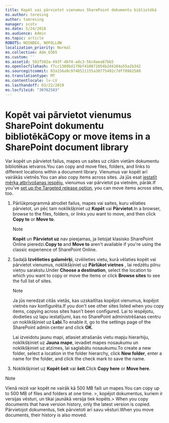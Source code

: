 ```yaml
---
title: Kopēt vai pārvietot vienumus SharePoint dokumentu bibliotēkā
ms.author: toresing
author: tomresing
manager: scotv
ms.date: 5/24/2018
ms.audience: Admin
ms.topic: article
ROBOTS: NOINDEX, NOFOLLOW
localization_priority: Normal
ms.collection: Adm_O365
ms.custom: ''
ms.assetid: 592f502a-493f-4bf4-adc3-5bc8aea87bb5
ms.openlocfilehash: f7cc1369bd179bf410871054b2d4184a55a2b342
ms.sourcegitcommit: 03a156a9c9740521155a30775492c7dff0982588
ms.translationtype: MT
ms.contentlocale: lv-LV
ms.lasthandoff: 03/22/2019
ms.locfileid: "30762503"
---
```

# <a name="copy-or-move-items-in-a-sharepoint-document-library"></a><span data-ttu-id="9c2bc-102">Kopēt vai pārvietot vienumus SharePoint dokumentu bibliotēkā</span><span class="sxs-lookup"><span data-stu-id="9c2bc-102">Copy or move items in a SharePoint document library</span></span>

<span data-ttu-id="9c2bc-103">Var kopēt un pārvietot failus, mapes un saites uz citām vietām dokumentu bibliotēkas ietvaros.</span><span class="sxs-lookup"><span data-stu-id="9c2bc-103">You can copy and move files, folders, and links to different locations within a document library.</span></span> <span data-ttu-id="9c2bc-104">Vienumus var kopēt arī vairākās vietnēs.</span><span class="sxs-lookup"><span data-stu-id="9c2bc-104">You can also copy items across sites.</span></span> <span data-ttu-id="9c2bc-105">Ja jūs esat [iestatīt mērķa atbrīvošanas iespēju](https://go.microsoft.com/fwlink/?linkid=622980), vienumus var pārvietot pa vietnēm, pārāk.</span><span class="sxs-lookup"><span data-stu-id="9c2bc-105">If you've [set up the Targeted release option](https://go.microsoft.com/fwlink/?linkid=622980), you can move items across sites, too.</span></span>
  
1. <span data-ttu-id="9c2bc-106">Pārlūkprogrammā atrodiet failus, mapes vai saites, kuru vēlaties pārvietot, un pēc tam noklikšķiniet uz **Kopēt** vai **Pārvietot**.</span><span class="sxs-lookup"><span data-stu-id="9c2bc-106">In a browser, browse to the files, folders, or links you want to move, and then click **Copy to** or **Move to**.</span></span>
    
    > [!NOTE]
    > <span data-ttu-id="9c2bc-107">**Kopēt** un **Pārvietot uz** nav pieejamas, ja lietojat klasisko SharePoint Online pieredzi.</span><span class="sxs-lookup"><span data-stu-id="9c2bc-107">**Copy to** and **Move to** aren't available if you're using the classic experience of SharePoint Online.</span></span> 
  
2. <span data-ttu-id="9c2bc-108">Sadaļā **Izvēlieties galamērķi**, izvēlieties vietu, kurā vēlaties kopēt vai pārvietot vienumus, noklikšķiniet uz **Pārlūkot vietnes** , lai redzētu pilnu vietņu sarakstu.</span><span class="sxs-lookup"><span data-stu-id="9c2bc-108">Under **Choose a destination**, select the location to which you want to copy or move the items or click **Browse sites** to see the full list of sites.</span></span> 
    
    > [!NOTE]
    > <span data-ttu-id="9c2bc-109">Ja jūs neredzat citās vietās, kas uzskaitītas kopējot vienumus, kopējot vietnēs nav konfigurēta.</span><span class="sxs-lookup"><span data-stu-id="9c2bc-109">If you don't see other sites listed when you copy items, copying across sites hasn't been configured.</span></span> <span data-ttu-id="9c2bc-110">Lai to iespējotu, dodieties uz lapu iestatījumi, kas no SharePoint administrēšanas centru un noklikšķiniet uz **Labi**.</span><span class="sxs-lookup"><span data-stu-id="9c2bc-110">To enable it, go to the settings page of the SharePoint admin center and click **OK**.</span></span> 
  
    <span data-ttu-id="9c2bc-111">Lai izveidotu jaunu mapi, atlasiet atrašanās vietu mapju hierarhiju, noklikšķiniet uz **Jauna mape**, ievadiet mapes nosaukumu un noklikšķiniet uz atzīmes, lai saglabātu nosaukumu.</span><span class="sxs-lookup"><span data-stu-id="9c2bc-111">To create a new folder, select a location in the folder hierarchy, click **New folder**, enter a name for the folder, and click the check mark to save the name.</span></span>
    
3. <span data-ttu-id="9c2bc-112">Noklikšķiniet uz **Kopēt šeit** vai **šeit**.</span><span class="sxs-lookup"><span data-stu-id="9c2bc-112">Click **Copy here** or **Move here**.</span></span>
    
> [!NOTE]
>  <span data-ttu-id="9c2bc-113">Vienā reizē var kopēt ne vairāk kā 500 MB faili un mapes.</span><span class="sxs-lookup"><span data-stu-id="9c2bc-113">You can copy up to 500 MB of files and folders at one time.</span></span> <span data-ttu-id="9c2bc-114">>, kopējot dokumentus, kuriem ir versijas vēsturi, un tikai jaunākā versija tiek kopēts.</span><span class="sxs-lookup"><span data-stu-id="9c2bc-114">>  When you copy documents that have version history, only the latest version is copied.</span></span> <span data-ttu-id="9c2bc-115">Pārvietojot dokumentus, tiek pārvietoti arī savu vēsturi.</span><span class="sxs-lookup"><span data-stu-id="9c2bc-115">When you move documents, their history is also moved.</span></span> 
  

